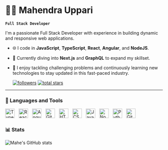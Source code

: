 # 🏄‍♂️ Mahendra Uppari

**`Full Stack Developer`**

I'm a passionate Full Stack Developer with experience in building dynamic and responsive web applications.

- 🌐 I code in **JavaScript**, **TypeScript**, **React**, **Angular**, and **NodeJS**.
- 🚀 Currently diving into **Next.js** and **GraphQL** to expand my skillset.
- 💼 I enjoy tackling challenging problems and continuously learning new technologies to stay updated in this fast-paced industry.

   <p align="left">
      <a href="https://github.com/mahenvs?tab=followers">
         <img alt="followers" title="Follow me on Github" src="https://custom-icon-badges.demolab.com/github/followers/mahenvs?color=236ad3&labelColor=1155ba&style=for-the-badge&logo=person-add&label=Follow&logoColor=white"/></a>
      <a href="https://github.com/Mahenvs?tab=repositories&sort=stargazers">
         <img alt="total stars" title="Total stars on GitHub" src="https://custom-icon-badges.demolab.com/github/stars/mahenvs?color=55960c&style=for-the-badge&labelColor=488207&logo=star"/></a>
   </p>

---

### 🧰 Languages and Tools


<img align="left" alt="TypeScript" width="30px" style="padding-right:10px;" src="https://cdn.jsdelivr.net/gh/devicons/devicon/icons/typescript/typescript-plain.svg" />
<img align="left" alt="React" width="30px" style="padding-right:10px;" src="https://cdn.jsdelivr.net/gh/devicons/devicon/icons/react/react-original.svg" />
<img align="left" alt="Angular" width="30px" style="padding-right:10px;" src="https://cdn.jsdelivr.net/gh/devicons/devicon/icons/angularjs/angularjs-plain.svg" />
<img align="left" alt="Git" width="30px" style="padding-right:10px;" src="https://cdn.jsdelivr.net/gh/devicons/devicon/icons/git/git-original.svg" />
<img align="left" alt="HTML" width="30px" style="padding-right:10px;" src="https://cdn.jsdelivr.net/gh/devicons/devicon/icons/html5/html5-plain.svg" />
<img align="left" alt="CSS" width="30px" style="padding-right:10px;" src="https://cdn.jsdelivr.net/gh/devicons/devicon/icons/css3/css3-plain.svg" />
<img align="left" alt="JavaScript" width="30px" style="padding-right:10px;" src="https://cdn.jsdelivr.net/gh/devicons/devicon/icons/javascript/javascript-plain.svg" />
<img align="left" alt="NodeJS" width="30px" style="padding-right:10px;" src="https://cdn.jsdelivr.net/gh/devicons/devicon/icons/nodejs/nodejs-original.svg" />
<img align="left" alt="Python" width="30px" style="padding-right:10px;" src="https://cdn.jsdelivr.net/gh/devicons/devicon/icons/python/python-plain.svg" />
<img align="left" alt="GitHub" width="30px" style="padding-right:10px;" src="https://cdn.jsdelivr.net/gh/devicons/devicon/icons/github/github-original.svg" />

<br />

#

### 📊 Stats

![Mahe's GitHub stats](https://github-readme-stats.vercel.app/api?username=mahenvs&show_icons=true&theme=gruvbox)

<!-- ![GitHub Streak](https://streak-stats.demolab.com?user=mahenvs&theme=gruvbox&border_radius=4.5) -->


